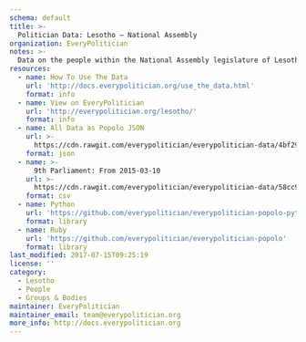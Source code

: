 ```yaml
---
schema: default
title: >-
  Politician Data: Lesotho — National Assembly
organization: EveryPolitician
notes: >-
  Data on the people within the National Assembly legislature of Lesotho.
resources:
  - name: How To Use The Data
    url: 'http://docs.everypolitician.org/use_the_data.html'
    format: info
  - name: View on EveryPolitician
    url: 'http://everypolitician.org/lesotho/'
    format: info
  - name: All Data as Popolo JSON
    url: >-
      https://cdn.rawgit.com/everypolitician/everypolitician-data/4bf299271f8a4632574b9dcc7a49fd3c41fa0ea6/data/Lesotho/Assembly/ep-popolo-v1.0.json
    format: json
  - name: >-
      9th Parliament: From 2015-03-10
    url: >-
      https://cdn.rawgit.com/everypolitician/everypolitician-data/58cc9fb33e331fe6faa6db14cf9560e506d01b78/data/Lesotho/Assembly/term-9.csv
    format: csv
  - name: Python
    url: 'https://github.com/everypolitician/everypolitician-popolo-python'
    format: library
  - name: Ruby
    url: 'https://github.com/everypolitician/everypolitician-popolo'
    format: library
last_modified: 2017-07-15T09:25:19
license: ''
category:
  - Lesotho
  - People
  - Groups & Bodies
maintainer: EveryPolitician
maintainer_email: team@everypolitician.org
more_info: http://docs.everypolitician.org
---
```

